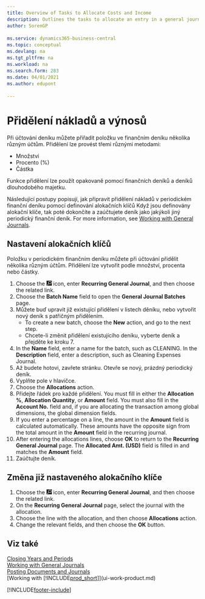 ```yaml
---
title: Overview of Tasks to Allocate Costs and Income
description: Outlines the tasks to allocate an entry in a general journal to several different accounts when you post the journal.
author: SorenGP

ms.service: dynamics365-business-central
ms.topic: conceptual
ms.devlang: na
ms.tgt_pltfrm: na
ms.workload: na
ms.search.form: 283
ms.date: 04/01/2021
ms.author: edupont

---
```

# Přidělení nákladů a výnosů

Při účtování deníku můžete přiřadit položku ve finančním deníku několika různým účtům. Přidělení lze provést třemi různými metodami:

* Množství
* Procento (%)
* Částka

Funkce přidělení lze použít opakovaně pomocí finančních deníků a deníků dlouhodobého majetku.
<!--You can also distribute the cost or revenue of a line to an intercompany partner when you post a sales or purchase document. When you post the document, a line will be posted in your general journal, and a corresponding line will be created in the intercompany outbox.-->

Následující postupy popisují, jak připravit přidělení nákladů v periodickém finanční deníku pomocí definování alokačních klíčů Když jsou definovány alokační klíče, tak poté dokončíte a zaúčtujete deník jako jakýkoli jiný periodický finanční deník. For more information, see [Working with General Journals](ui-work-general-journals.md).

## Nastavení alokačních klíčů

Položku v periodickém finančním deníku můžete při účtování přidělit několika různým účtům. Přidělení lze vytvořit podle množství, procenta nebo částky.

1. Choose the ![Lightbulb that opens the Tell Me feature.](media/ui-search/search_small.png "Tell me what you want to do") icon, enter **Recurring General Journal**, and then choose the related link.
2. Choose the **Batch Name** field to open the **General Journal Batches** page.
3. Můžete buď upravit již existující přidělení v listech děníku, nebo vytvořit nový deník s patřičným přidělením.
   * To create a new batch, choose the **New** action, and go to the next step.
   * Chcete-li změnit přidělení existujícího deníku, vyberte deník a přejděte ke kroku 7.
4. In the **Name** field, enter a name for the batch, such as CLEANING. In the **Description** field, enter a description, such as Cleaning Expenses Journal.
5. Až budete hotovi, zavřete stránku. Otevře se nový, prázdný periodický deník.
6. Vyplňte pole v hlavičce.
7. Choose the **Allocations** action.
8. Přidejte řádek pro každé přidělení. You must fill in either the **Allocation %**, **Allocation Quantity**, or **Amount** field. You must also fill in the **Account No.** field and, if you are allocating the transaction among global dimensions, the global dimension fields.
9. If you enter a percentage on a line, the amount in the **Amount** field is calculated automatically. These amounts have the opposite sign from the total amount in the **Amount** field in the recurring journal.
10. After entering the allocations lines, choose **OK** to return to the **Recurring General Journal** page. The **Allocated Amt. (USD)** field is filled in and matches the **Amount** field.
11. Zaúčtujte deník.

## Změna již nastaveného alokačního klíče
1. Choose the ![Lightbulb that opens the Tell Me feature.](media/ui-search/search_small.png "Tell me what you want to do") icon, enter **Recurring General Journal**, and then choose the related link.
2. On the **Recurring General Journal** page, select the journal with the allocation.
3. Choose the line with the allocation, and then choose **Allocations** action.
4. Change the relevant fields, and then choose the **OK** button.

## Viz také
[Closing Years and Periods](year-close-years-periods.md)  
[Working with General Journals](ui-work-general-journals.md)    
[Posting Documents and Journals](ui-post-documents-journals.md)    
[Working with [!INCLUDE[prod_short](includes/prod_short.md)]](ui-work-product.md)


[!INCLUDE[footer-include](includes/footer-banner.md)]